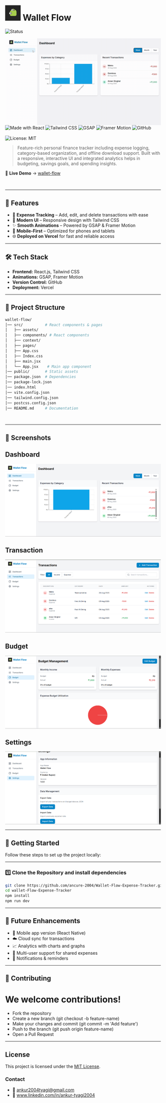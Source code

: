 # <img src="./public/icons/favicon.svg" width="50" height="50"> Wallet Flow  
![Status](https://img.shields.io/badge/status-active-success.svg)  

<img align="right" alt="coding" width="500" src="./public/WalletFlow.gif"  >

![Made with React](https://img.shields.io/badge/React-20232A?style=for-the-badge&logo=react&logoColor=61DAFB) 
![Tailwind CSS](https://img.shields.io/badge/Tailwind_CSS-38B2AC?style=for-the-badge&logo=tailwind-css&logoColor=white) 
![GSAP](https://img.shields.io/badge/GSAP-88CE02?style=for-the-badge&logo=greensock&logoColor=white) 
![Framer Motion](https://img.shields.io/badge/Framer_Motion-black?style=for-the-badge&logo=framer&logoColor=white) 
![GitHub](https://img.shields.io/badge/GitHub-181717?style=for-the-badge&logo=github&logoColor=white)  
<br>
![License: MIT](https://img.shields.io/badge/License-MIT-yellow.svg)  


> Feature-rich personal finance tracker including expense logging, category-based organization, and offline download support.
> Built with a responsive, interactive UI and integrated analytics helps in budgeting, savings goals, and spending insights.  

🔗 **Live Demo** → [wallet-flow](https://wallet-flow-sage.vercel.app/)  

<br>

---

## 🚀 Features  
- 📌 **Expense Tracking** – Add, edit, and delete transactions with ease  
- 🎨 **Modern UI** – Responsive design with Tailwind CSS  
- ✨ **Smooth Animations** – Powered by GSAP & Framer Motion  
- 📱 **Mobile-First** – Optimized for phones and tablets  
- 🌐 **Deployed on Vercel** for fast and reliable access  

---

## 🛠️ Tech Stack  
- **Frontend:** React.js, Tailwind CSS  
- **Animations:** GSAP, Framer Motion  
- **Version Control:** GitHub  
- **Deployment:** Vercel  

---

## 📂 Project Structure  
```bash
wallet-flow/
│── src/          # React components & pages
│   ├── assets/
│   ├── components/ # React components
│   ├── context/
│   ├── pages/
│   ├── App.css
│   ├── Index.css
│   ├── main.jsx
│   └── App.jsx    # Main app component
│── public/       # Static assets
│── package.json  # Dependencies
│── package-lock.json
│── index.html
│── vite.config.json
│── tailwind.config.json
│── postcss.config.json
│── README.md     # Documentation
```
<br>

---

## 📸 Screenshots

## Dashboard
<img src="./public/Screenshot 2025-08-20 175949.png" >

## Transaction
<img src="./public/Screenshot 2025-08-20 175959.png" >

## Budget
<img src="./public/Screenshot 2025-08-20 180008.png" >

## Settings
<img src="./public/Screenshot 2025-08-20 180019.png" >

---

## 🏁 Getting Started

Follow these steps to set up the project locally:

---

### 1️⃣ Clone the Repository and install dependencies
```bash
git clone https://github.com/ancure-2004/Wallet-Flow-Expense-Tracker.git
cd wallet-Flow-Expense-Tracker
npm install
npm run dev
```
---

## 🔮 Future Enhancements
- 📱 Mobile app version (React Native)
- ☁️ Cloud sync for transactions
- 📈 Analytics with charts and graphs
- 👥 Multi-user support for shared expenses
- 🔔 Notifications & reminders

---

## 🤝 Contributing
# We welcome contributions!
- Fork the repository
- Create a new branch (git checkout -b feature-name)
- Make your changes and commit (git commit -m 'Add feature')
- Push to the branch (git push origin feature-name)
- Open a Pull Request

---

## License

This project is licensed under the [MIT License](LICENSE).

### Contact
- 📧 ankur2004tyagi@gmail.com
- 🔗 www.linkedin.com/in/ankur-tyagi2004
